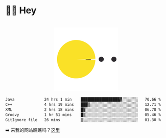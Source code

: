
# 👋🏻 Hey
<div align="center">
	<br>
	<img src="https://raw.githubusercontent.com/Aniket965/Aniket965/master/pacman.svg?sanitize=true" width="200" height="200">
	<br>
</div>

<!--START_SECTION:waka-->
```text
Java             24 hrs 1 min    █████████████████▓░░░░░░░   70.66 % 
C++              4 hrs 19 mins   ███▒░░░░░░░░░░░░░░░░░░░░░   12.71 % 
XML              2 hrs 18 mins   █▓░░░░░░░░░░░░░░░░░░░░░░░   06.78 % 
Groovy           1 hr 51 mins    █▒░░░░░░░░░░░░░░░░░░░░░░░   05.46 % 
GitIgnore file   26 mins         ▒░░░░░░░░░░░░░░░░░░░░░░░░   01.30 % 
```
<!--END_SECTION:waka-->

 ➡️  来我的网站瞧瞧吗？[这里](https://www.shaolongfei.com)
